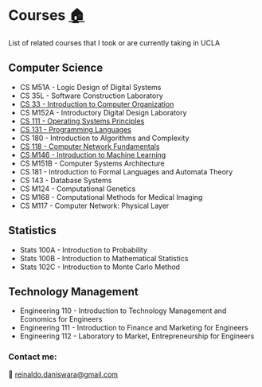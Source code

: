 # Courses [:house:](README.md)
List of related courses that I took or are currently taking in UCLA


## Computer Science

 - CS M51A - Logic Design of Digital Systems
 - CS 35L - Software Construction Laboratory
 - [CS 33 - Introduction to Computer Organization](https://github.com/rdans/cs-33-Introduction-to-Computer-Organization-UCLA)
 - CS M152A - Introductory Digital Design Laboratory
 - [CS 111 - Operating Systems Principles](https://github.com/rdans/cs-111-OperatingSystem-UCLA)
 - [CS 131 - Programming Languages](https://github.com/rdans/cs-131-ProgrammingLanguage-UCLA)
 - CS 180 - Introduction to Algorithms and Complexity
 - [CS 118 - Computer Network Fundamentals](https://github.com/rdans/cs-118-Computer_Network_Fundamental)
 - [CS M146 - Introduction to Machine Learning](https://github.com/rdans/Intro_to_Machine-Learning)
 - CS M151B - Computer Systems Architecture
 - CS 181 - Introduction to Formal Languages and Automata Theory
 - CS 143 - Database Systems
 - CS M124 - Computational Genetics
 - CS M168 - Computational Methods for Medical Imaging
 - CS M117 - Computer Network: Physical Layer



## Statistics

 - Stats 100A - Introduction to Probability
 - Stats 100B - Introduction to Mathematical Statistics
 - Stats 102C - Introduction to Monte Carlo Method

## Technology Management

 - Engineering 110 - Introduction to Technology Management and Economics for Engineers
 - Engineering 111 - Introduction to Finance and Marketing for Engineers
 - Engineering 112 - Laboratory to Market, Entrepreneurship for Engineers
 
 
### Contact me:
:email:
[reinaldo.daniswara@gmail.com](mailto:reinaldo.daniswara@gmail.com)


